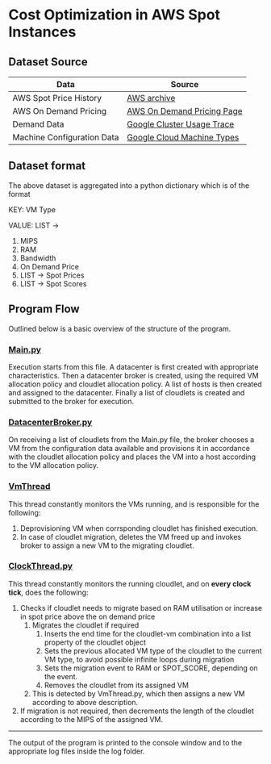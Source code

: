# Cost Optimization in AWS Spot Instances

## Dataset Source

Data | Source
------------ | -------------
AWS Spot Price History | [AWS archive](https://aws.amazon.com)
AWS On Demand Pricing | [AWS On Demand Pricing Page](https://aws.amazon.com/ec2/pricing/on-demand/)
Demand Data | [Google Cluster Usage Trace](https://research.google/tools/datasets/google-cluster-workload-traces-2019/)
Machine Configuration Data | [Google Cloud Machine Types](https://cloud.google.com/compute/docs/machine-types)

## Dataset format

The above dataset is aggregated into a python dictionary which is of the format

KEY: VM Type

VALUE: LIST -> 
  1. MIPS
  2. RAM
  3. Bandwidth
  4. On Demand Price
  5. LIST -> Spot Prices
  6. LIST -> Spot Scores

## Program Flow

Outlined below is a basic overview of the structure of the program.

### [Main.py](https://github.com/Shahryar-sss/Cloud-Cost-Optimization/blob/master/Main.py)

Execution starts from this file. A datacenter is first created with appropriate characteristics. Then a datacenter broker is created, using the required VM allocation policy and cloudlet allocation policy. A list of hosts is then created and assigned to the datacenter. Finally a list of cloudlets is created and submitted to the broker for execution.

### [DatacenterBroker.py](https://github.com/Shahryar-sss/Cloud-Cost-Optimization/blob/master/DatacenterBroker.py)

On receiving a list of cloudlets from the Main.py file, the broker chooses a VM from the configuration data available and provisions it in accordance with the cloudlet allocation policy and places the VM into a host according to the VM allocation policy.

### [VmThread](https://github.com/Shahryar-sss/Cloud-Cost-Optimization/blob/master/VmThread.py)

This thread constantly monitors the VMs running, and is responsible for the following:

1. Deprovisioning VM when corrsponding cloudlet has finished execution.
2. In case of cloudlet migration, deletes the VM freed up and invokes broker to assign a new VM to the migrating cloudlet.

### [ClockThread.py](https://github.com/Shahryar-sss/Cloud-Cost-Optimization/blob/master/ClockThread.py)

This thread constantly monitors the running cloudlet, and on **every clock tick**, does the following:

1. Checks if cloudlet needs to migrate based on RAM utilisation or increase in spot price above the on demand price
    1. Migrates the cloudlet if required
        1. Inserts the end time for the cloudlet-vm combination into a list property of the cloudlet object
        2. Sets the previous allocated VM type of the cloudlet to the current VM type, to avoid possible infinite loops during migration
        3. Sets the migration event to RAM or SPOT_SCORE, depending on the event.
        4. Removes the cloudlet from its assigned VM
    2. This is detected by VmThread.py, which then assigns a new VM according to above description.
2. If migration is not required, then decrements the length of the cloudlet according to the MIPS of the assigned VM.

<hr/>

The output of the program is printed to the console window and to the appropriate log files inside the log folder.
